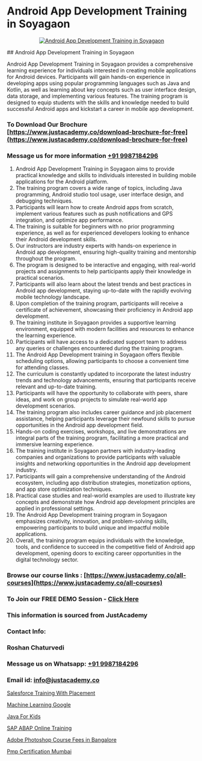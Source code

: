 # Android App Development Training in Soyagaon

<p align="center">
  <a href="https://justacademy.co/course-detail/android-app-development">
    <img src="https://justacademy.co/storage2/course_image/1676635923_course_image.webp" alt="Android App Development Training in Soyagaon">
  </a>
</p>
## Android App Development Training in Soyagaon

Android App Development Training in Soyagaon provides a comprehensive learning experience for individuals interested in creating mobile applications for Android devices. Participants will gain hands-on experience in developing apps using popular programming languages such as Java and Kotlin, as well as learning about key concepts such as user interface design, data storage, and implementing various features. The training program is designed to equip students with the skills and knowledge needed to build successful Android apps and kickstart a career in mobile app development.
### To Download Our Brochure [https://www.justacademy.co/download-brochure-for-free](https://www.justacademy.co/download-brochure-for-free)
### Message us for more information [+91 9987184296](https://api.whatsapp.com/send?phone=919987184296)
1) Android App Development Training in Soyagaon aims to provide practical knowledge and skills to individuals interested in building mobile applications for the Android platform.
2) The training program covers a wide range of topics, including Java programming, Android studio tool usage, user interface design, and debugging techniques.
3) Participants will learn how to create Android apps from scratch, implement various features such as push notifications and GPS integration, and optimize app performance.
4) The training is suitable for beginners with no prior programming experience, as well as for experienced developers looking to enhance their Android development skills.
5) Our instructors are industry experts with hands-on experience in Android app development, ensuring high-quality training and mentorship throughout the program.
6) The program is designed to be interactive and engaging, with real-world projects and assignments to help participants apply their knowledge in practical scenarios.
7) Participants will also learn about the latest trends and best practices in Android app development, staying up-to-date with the rapidly evolving mobile technology landscape.
8) Upon completion of the training program, participants will receive a certificate of achievement, showcasing their proficiency in Android app development.
9) The training institute in Soyagaon provides a supportive learning environment, equipped with modern facilities and resources to enhance the learning experience.
10) Participants will have access to a dedicated support team to address any queries or challenges encountered during the training program.
11) The Android App Development training in Soyagaon offers flexible scheduling options, allowing participants to choose a convenient time for attending classes.
12) The curriculum is constantly updated to incorporate the latest industry trends and technology advancements, ensuring that participants receive relevant and up-to-date training.
13) Participants will have the opportunity to collaborate with peers, share ideas, and work on group projects to simulate real-world app development scenarios.
14) The training program also includes career guidance and job placement assistance, helping participants leverage their newfound skills to pursue opportunities in the Android app development field.
15) Hands-on coding exercises, workshops, and live demonstrations are integral parts of the training program, facilitating a more practical and immersive learning experience.
16) The training institute in Soyagaon partners with industry-leading companies and organizations to provide participants with valuable insights and networking opportunities in the Android app development industry.
17) Participants will gain a comprehensive understanding of the Android ecosystem, including app distribution strategies, monetization options, and app store optimization techniques.
18) Practical case studies and real-world examples are used to illustrate key concepts and demonstrate how Android app development principles are applied in professional settings.
19) The Android App Development training program in Soyagaon emphasizes creativity, innovation, and problem-solving skills, empowering participants to build unique and impactful mobile applications.
20) Overall, the training program equips individuals with the knowledge, tools, and confidence to succeed in the competitive field of Android app development, opening doors to exciting career opportunities in the digital technology sector.

### Browse our course links : [https://www.justacademy.co/all-courses](https://www.justacademy.co/all-courses) 
### To Join our FREE DEMO Session - [Click Here](https://www.justacademy.co/register-for-course-demo)


### This information is sourced from JustAcademy
### Contact Info:
### Roshan Chaturvedi
### Message us on Whatsapp: [+91 9987184296](https://api.whatsapp.com/send?phone=919987184296)
### Email id: [info@justacademy.co](mailto:info@justacademy.co)
                
[Salesforce Training With Placement](https://www.linkedin.com/pulse/salesforce-training-placement-justacademy-mumbai-a3czc?trackingId=gGgi5oq%2FPNXuRg0aMYA6Qw%3D%3D&lipi=urn%3Ali%3Apage%3Ad_flagship3_showcase_admin%3BJUoY9p%2BbQrqxVPWmOWmq6Q%3D%3D)

[Machine Learning Google](https://www.linkedin.com/pulse/machine-learning-google-justacademy-brisbane-9ishe?trackingId=G%2BTBuSO0leuBsSjwHI37lw%3D%3D&lipi=urn%3Ali%3Apage%3Ad_flagship3_company_admin%3Bvio13MbtTumTY%2Fh1upXELA%3D%3D)

[Java For Kids](https://medium.com/@kumarishimmi99/java-for-kids-0a553b4bcdc3)

[SAP ABAP Online Training](https://medium.com/@akanshapatil/sap-abap-online-training-8af8314f0893)

[Adobe Photoshop Course Fees in Bangalore](https://justacademyin.github.io/justacademy/adobe-photoshop-course-fees-in-bangalore)

[Pmp Certification Mumbai](https://justacademyin.github.io/justacademy/pmp-certification-mumbai)

